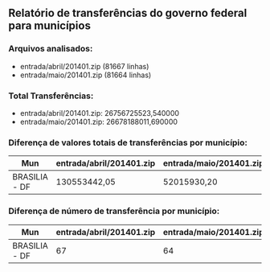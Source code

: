 ## Relatório de transferências do governo federal para municípios
### Arquivos analisados:
* entrada/abril/201401.zip (81667 linhas)
* entrada/maio/201401.zip (81664 linhas)
### Total Transferências:
* entrada/abril/201401.zip: 26756725523,540000
* entrada/maio/201401.zip: 26678188011,690000
### Diferença de valores totais de transferências por município:
| Mun | entrada/abril/201401.zip | entrada/maio/201401.zip | Diff | Percent |
| --- | --- | --- | --- | --- |
| BRASILIA - DF | 130553442,05 | 52015930,20 | -78537511,85 | -60,16 |
### Diferença de número de transferência por município:
| Mun | entrada/abril/201401.zip | entrada/maio/201401.zip | Diff | Percent |
| --- | --- | --- | --- | --- |
| BRASILIA - DF | 67 | 64 | -3 | -4 |
